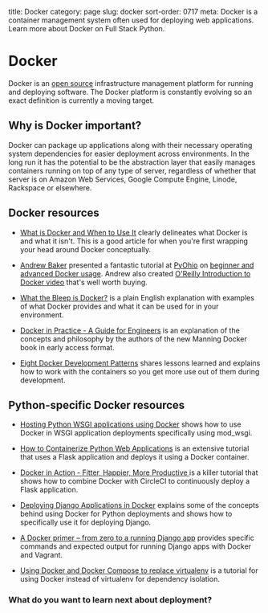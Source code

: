 title: Docker
category: page
slug: docker
sort-order: 0717
meta: Docker is a container management system often used for deploying web applications. Learn more about Docker on Full Stack Python.


# Docker
Docker is an [open source](https://github.com/docker/docker) 
infrastructure management platform for running and deploying software. The
Docker platform is constantly evolving so an exact definition is currently
a moving target.


## Why is Docker important?
Docker can package up applications along with their necessary operating system
dependencies for easier deployment across environments. In the long run it
has the potential to be the abstraction layer that easily manages containers
running on top of any type of server, regardless of whether that server is
on Amazon Web Services, Google Compute Engine, Linode, Rackspace or elsewhere.


## Docker resources
* [What is Docker and When to Use It](http://www.centurylinklabs.com/what-is-docker-and-when-to-use-it/)
  clearly delineates what Docker is and what it isn't. This is a good article
  for when you're first wrapping your head around Docker conceptually.

* [Andrew Baker](https://github.com/atbaker) presented a fantastic tutorial 
  at [PyOhio](http://andrewtorkbaker.com/pyohio-docker-101-tutorial) on 
  [beginner and advanced Docker usage](https://github.com/atbaker/docker-tutorial). Andrew also created 
  [O'Reilly Introduction to Docker video](http://shop.oreilly.com/product/0636920035732.do) that's
  well worth buying.

* [What the Bleep is Docker?](http://pythonforengineers.com/what-the-bleep-is-docker/)
  is a plain English explanation with examples of what Docker provides and
  what it can be used for in your environment.

* [Docker in Practice - A Guide for Engineers](https://zwischenzugs.wordpress.com/2015/03/14/docker-in-practice-a-guide-for-engineers/)
  is an explanation of the concepts and philosophy by the authors of the 
  new Manning Docker book in early access format.

* [Eight Docker Development Patterns](http://www.hokstad.com/docker/patterns)
  shares lessons learned and explains how to work with the containers so you 
  get more use out of them during development.


## Python-specific Docker resources
* [Hosting Python WSGI applications using Docker](http://blog.dscpl.com.au/2014/12/hosting-python-wsgi-applications-using.html)
  shows how to use Docker in WSGI application deployments specifically using
  mod\_wsgi.

* [How to Containerize Python Web Applications](https://www.digitalocean.com/community/tutorials/docker-explained-how-to-containerize-python-web-applications)
  is an extensive tutorial that uses a Flask application and deploys it
  using a Docker container.

* [Docker in Action - Fitter, Happier, More Productive ](https://realpython.com/blog/python/docker-in-action-fitter-happier-more-productive/)
  is a killer tutorial that shows how to combine Docker with CircleCI to
  continuously deploy a Flask application.

* [Deploying Django Applications in Docker](http://handlebarcreative.tumblr.com/post/104881545637/deploying-django-applications-in-docker)
  explains some of the concepts behind using Docker for Python deployments and
  shows how to specifically use it for deploying Django. 

* [A Docker primer – from zero to a running Django app](https://ochronus.com/docker-primer-django/)
  provides specific commands and expected output for running Django apps
  with Docker and Vagrant.

* [Using Docker and Docker Compose to replace virtualenv](https://www.calazan.com/using-docker-and-docker-compose-for-local-django-development-replacing-virtualenv/)
  is a tutorial for using Docker instead of virtualenv for dependency
  isolation.


### What do you want to learn next about deployment?
